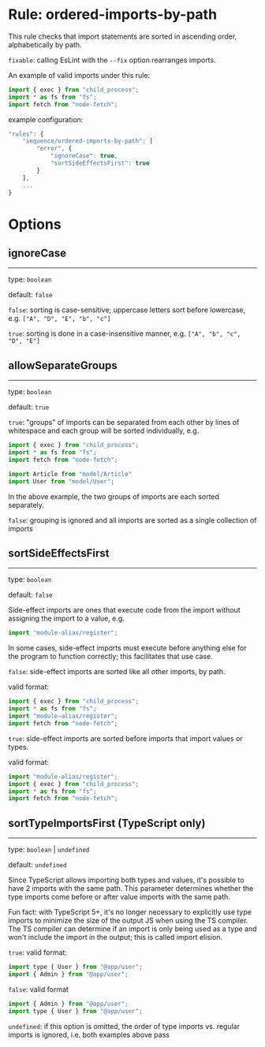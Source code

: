 # Rule: ordered-imports-by-path

This rule checks that import statements are sorted in ascending order, alphabetically by path.

`fixable`: calling EsLint with the `--fix` option rearranges imports.

An example of valid imports under this rule:

```javascript
import { exec } from "child_process";
import * as fs from "fs";
import fetch from "node-fetch";
```

example configuration:
```javascript
"rules": {
    "sequence/ordered-imports-by-path": [
        "error", {
            "ignoreCase": true,
            "sortSideEffectsFirst": true
        }
    ],
    ...
}
```

# Options

## ignoreCase
-------------

type: `boolean`

default: `false`

`false`: sorting is case-sensitive; uppercase letters sort before lowercase, e.g. `["A", "D", "E", "b", "c"]`

`true`: sorting is done in a case-insensitive manner, e.g. `["A", "b", "c", "D", "E"]`

## allowSeparateGroups
----------------------

type: `boolean`

default: `true`

`true`: "groups" of imports can be separated from each other by lines of whitespace and each group will be sorted individually, e.g.

```javascript
import { exec } from "child_process";
import * as fs from "fs";
import fetch from "node-fetch";

import Article from "model/Article"
import User from "model/User";
```
In the above example, the two groups of imports are each sorted separately.

`false`: grouping is ignored and all imports are sorted as a single collection of imports

## sortSideEffectsFirst
-----------------------

type: `boolean`

default: `false`

Side-effect imports are ones that execute code from the import without assigning the import to a value, e.g.

```javascript
import "module-alias/register";
```

In some cases, side-effect imports must execute before anything else for the program to function correctly; this facilitates that use case.

`false`: side-effect imports are sorted like all other imports, by path.

valid format:
```javascript
import { exec } from "child_process";
import * as fs from "fs";
import "module-alias/register";
import fetch from "node-fetch";
```

`true`: side-effect imports are sorted before imports that import values or types.

valid format:
```javascript
import "module-alias/register";
import { exec } from "child_process";
import * as fs from "fs";
import fetch from "node-fetch";
```

## sortTypeImportsFirst (TypeScript only)
-----------------------

type: `boolean` | `undefined`

default: `undefined`

Since TypeScript allows importing both types and values, it's possible to have 2 imports with the same path. This parameter determines whether the type imports come before or after value imports with the same path.

Fun fact: with TypeScript 5+, it's no longer necessary to explicitly use type imports to minimize the size of the output JS when using the TS compiler. The TS compiler can determine if an import is only being used as a type and won't include the import in the output; this is called import elision.


`true`: valid format:
```javascript
import type { User } from "@app/user";
import { Admin } from "@app/user";
```

`false`: valid format
```javascript
import { Admin } from "@app/user";
import type { User } from "@app/user";
```

`undefined`: if this option is omitted, the order of type imports vs. regular imports is ignored, i.e. both examples above pass